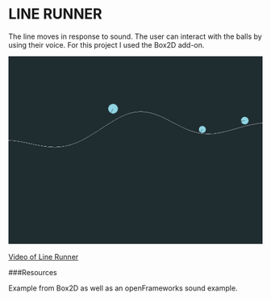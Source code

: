 # LINE RUNNER

The line moves in response to sound. The user can interact with the balls by using their voice. 
For this project I used the Box2D add-on. 

![Alt text](https://github.com/jmitch12/ofFinalTwo/blob/master/balls.png "balls")

[Video of Line Runner](https://www.youtube.com/watch?v=6nJ2sIAknkk&feature=youtu.be)

###Resources

Example from Box2D as well as an openFrameworks sound example. 


